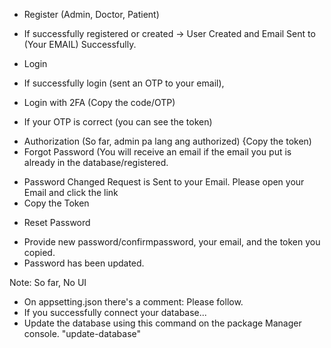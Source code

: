 * Register (Admin, Doctor, Patient)
- If successfully registered or created -> User Created and Email Sent to (Your EMAIL) Successfully.
* Login 
- If successfully login (sent an OTP to your email),
* Login with 2FA (Copy the code/OTP)
- If your OTP is correct (you can see the token)
* Authorization (So far, admin pa lang ang authorized) {Copy the token)
* Forgot Password (You will receive an email if the email you put is already in the database/registered.
- Password Changed Request is Sent to your Email. Please open your Email and click the link
- Copy the Token 
* Reset Password
- Provide new password/confirmpassword, your email, and the token you copied.
- Password has been updated.

Note: So far, No UI
* On appsetting.json there's a comment: Please follow.
* If you successfully connect your database...
* Update the database using this command on the package Manager console. "update-database"
